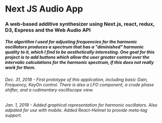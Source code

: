  # Next JS Audio App

 ### A web-based additive synthesizer using Next.js, react, redux, D3, Express and the Web Audio API

 ##### The algorithm I used for adjusting frequencies for the harmonic oscillators produces a spectrum  that has a "diminished" harmonic quality to it, which I find to be aesthetically interesting. One goal for this project is to add buttons which allow the user greater control over the intervalic calculations for the harmonic spectrum, if this does not really work for them.

 ###### Dec. 31, 2018 - First prototype of this application, including basic Gain, Frequency, KeyOn control. There is also a LFO component, a crude phase shifter, and a rudimentary oscilliscope view.

 ###### Jan. 1, 2019 - Added graphical representation for harmonic oscillators. Also adpated for use with mobile. Added React-Helmet to provide meta-tag support.

